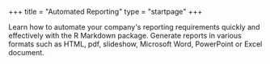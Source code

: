 +++
title = "Automated Reporting"
type = "startpage"
+++

Learn how to automate your company's reporting requirements quickly and effectively with the R Markdown package. Generate reports in various formats such as HTML, pdf, slideshow, Microsoft Word, PowerPoint or Excel document.

<!--more-->

